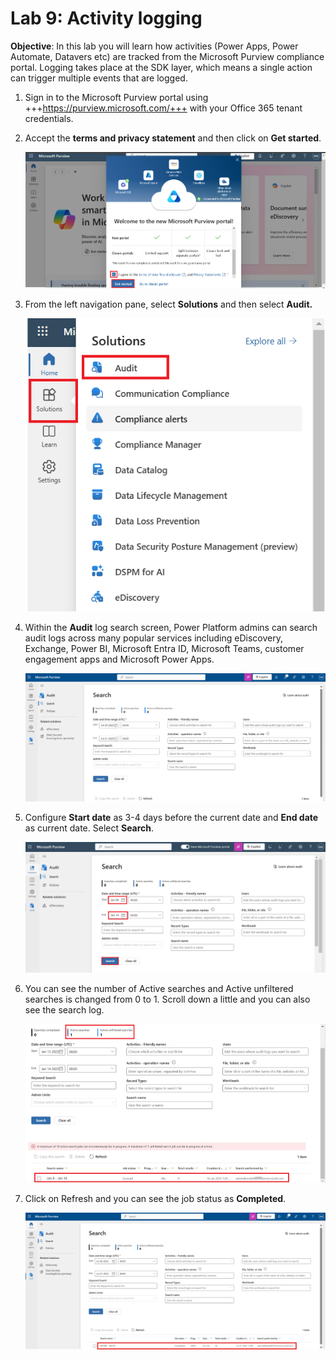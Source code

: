 # **Lab 9: Activity logging**

   **Objective**: In this lab you will learn how activities (Power Apps, Power Automate, Datavers etc) are tracked from the Microsoft Purview compliance portal. Logging takes place at the SDK layer, which means a single action can trigger multiple events that are logged.

1.  Sign in to the Microsoft Purview portal using 
    +++https://purview.microsoft.com/+++ with your Office 365 tenant
    credentials.

2.  Accept the **terms and privacy statement** and then click on **Get
    started**.

     ![](./media/image1.png)

3.  From the left navigation pane, select **Solutions** and then select
    **Audit.**

     ![A screenshot of a computer Description automatically generated](./media/image2.png)

4.  Within the **Audit** log search screen, Power Platform admins can search audit logs across many popular services including eDiscovery, Exchange, Power BI, Microsoft Entra ID, Microsoft Teams, customer engagement apps and Microsoft Power Apps.

     ![A screenshot of a computer Description automatically generated](./media/image1.4.png)

5.  Configure **Start date** as 3-4 days before the current date and
    **End date** as current date. Select **Search**.

     ![A screenshot of a computer Description automatically generated](./media/image4.png)

6.  You can see the number of Active searches and Active unfiltered
    searches is changed from 0 to 1. Scroll down a little and you can
    also see the search log.

     ![](./media/image5.png)

7.  Click on Refresh and you can see the job status as **Completed**.

     ![A screenshot of a computer Description automatically generated](./media/image1.7.png)
